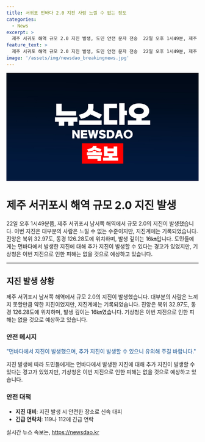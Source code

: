 ```yaml
---
title: 서귀포 먼바다 2.0 지진 사람 느낄 수 없는 정도
categories:
  - News
excerpt: >
  제주 서귀포 해역 규모 2.0 지진 발생, 도민 안전 문자 전송  22일 오후 1시49분, 제주 서귀포 남서쪽 41㎞ 해역에서 지진 발생. 대부분 느끼지 못하나 지진계에 기록됨. 진앙은 북위 32.97도, 동경 126.28도, 발생 깊이는 16㎞. 도민에게 보낸 안전 문자로 추가 지진 가능성 경고하며 피해 예상은 없다고 전망.
feature_text: >
  제주 서귀포 해역 규모 2.0 지진 발생, 도민 안전 문자 전송  22일 오후 1시49분, 제주 서귀포 남서쪽 41㎞ 해역에서 지진 발생. 대부분 느끼지 못하나 지진계에 기록됨. 진앙은 북위 32.97도, 동경 126.28도, 발생 깊이는 16㎞. 도민에게 보낸 안전 문자로 추가 지진 가능성 경고하며 피해 예상은 없다고 전망.
image: '/assets/img/newsdao_breakingnews.jpg'
---
```


<p><img src="/assets/img/newsdao_breakingnews.jpg" alt="firstkoreanews 속보" /></p>

<h1>제주 서귀포시 해역 규모 2.0 지진 발생</h1>

<p data-ke-size="size16">22일 오후 1시49분쯤, 제주 서귀포시 남서쪽 해역에서 규모 2.0의 지진이 발생했습니다. 이번 지진은 대부분의 사람은 느낄 수 없는 수준이지만, 지진계에는 기록되었습니다. 진앙은 북위 32.97도, 동경 126.28도에 위치하며, 발생 깊이는 16㎞입니다. 도민들에게는 먼바다에서 발생한 지진에 대해 추가 지진이 발생할 수 있다는 경고가 있었지만, 기상청은 이번 지진으로 인한 피해는 없을 것으로 예상하고 있습니다.</p>

<hr>

<h2 data-ke-size="size26">지진 발생 상황</h2>

<p data-ke-size="size16">제주 서귀포시 남서쪽 해역에서 규모 2.0의 지진이 발생했습니다. 대부분의 사람은 느끼지 못할만큼 약한 지진이었지만, 지진계에는 기록되었습니다. 진앙은 북위 32.97도, 동경 126.28도에 위치하며, 발생 깊이는 16㎞였습니다. 기상청은 이번 지진으로 인한 피해는 없을 것으로 예상하고 있습니다.</p>

<h3 data-ke-size="size24">안전 메시지</h3>

<p data-ke-size="size16"><span style="color: #1a5490;">"먼바다에서 지진이 발생했으며, 추가 지진이 발생할 수 있으니 유의해 주길 바랍니다."</span></p>

<p data-ke-size="size16">지진 발생에 따라 도민들에게는 먼바다에서 발생한 지진에 대해 추가 지진이 발생할 수 있다는 경고가 있었지만, 기상청은 이번 지진으로 인한 피해는 없을 것으로 예상하고 있습니다.</p>

<h3 data-ke-size="size24">안전 대책</h3>

<ul>
<li><b>지진 대비</b>: 지진 발생 시 안전한 장소로 신속 대피</li>
<li><b>긴급 연락처</b>: 119나 112에 긴급 연락</li>
</ul>
실시간 뉴스 속보는, <a href="https://newsdao.kr" rel="dofollow">https://newsdao.kr</a>


